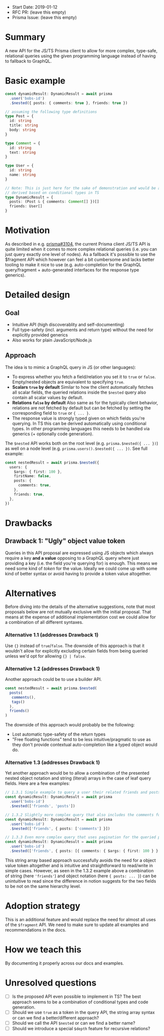 - Start Date: 2019-01-12
- RFC PR: (leave this empty)
- Prisma Issue: (leave this empty)

# Summary

A new API for the JS/TS Prisma client to allow for more complex, type-safe, relational queries using the given programming language instead of having to fallback to GraphQL.

# Basic example

```ts
const dynamicResult: DynamicResult = await prisma
  .user('bobs-id')
  .$nested({ posts: { comments: true }, friends: true })

// assuming the following type definitions
type Post = {
  id: string
  title: string
  body: string
}

type Comment = {
  id: string
  text: string
}

type User = {
  id: string
  name: string
}

// Note: This is just here for the sake of demonstration and would be automatically
// derived based on conditional types in TS
type DynamicResult = {
  posts: (Post & { comments: Comment[] })[]
  friends: User[]
}
```

# Motivation

As described in e.g. [prisma#3104](https://github.com/prisma/prisma/issues/3104), the current Prisma client JS/TS API is quite limited when it comes to more complex relational queries (i.e. you can just query exactly one level of nodes). As a fallback it's possible to use the $fragment API which however can feel a bit cumbersome and lacks better tooling to make it nice to use (e.g. auto-completion for the GraphQL query/fragment + auto-generated interfaces for the response type generics).

# Detailed design

## Goal

- Intuitive API (high discoverablity and self-documenting)
- Full type-safety (incl. arguments and return type) without the need for explicitly provided generics
- Also works for plain JavaScript/Node.js

## Approach

The idea is to mimic a GraphQL query in JS (or other languages):
- To express whether you fetch a field/relation you set it to `true` or `false`. Empty/nested objects are equivalent to specifying `true`.
- **Scalars `true` by default** Similar to how the client automatically fetches all scalar fields, the queried relations inside the `$nested` query also contain all scalar values by default.
- **Relations `false` by default** Also same as for the typically client behavior, relations are not fetched by default but can be fetched by setting the corresponding field to `true` or `{ ... }`.
- The response value is strongly typed given on which fields you're querying. In TS this can be derived automatically using conditional types. In other programming languages this needs to be handled via generics (+ optionally code generation).

The `$nested` API works both on the root level (e.g. `prisma.$nested({ ... })`) as well on a node level (e.g. `prisma.users().$nested({ ... })`. See full example:


```ts
const nestedResult = await prisma.$nested({
  users: {
    $args: { first: 100 },
    firstName: false,
    posts: {
      comments: true,
    },
    friends: true,
  },
})
```

# Drawbacks

## Drawback 1: "Ugly" object value token

Queries in this API proposal are expressed using JS objects which always require a key **and a value** opposing to a GraphQL query where just providing a key (i.e. the field you're querying for) is enough. This means we need some kind of *token* for the value. Ideally we could come up with some kind of better syntax or avoid having to provide a token value altogether.

# Alternatives

Before diving into the details of the alternative suggestions, note that most proposals below are not mutually exclusive with the initial proposal. That means at the expense of additional implementation cost we could allow for a combination of all different syntaxes.

### Alternative 1.1 (addresses Drawback 1)

Use `{}` instead of `true`/`false`. The downside of this approach is that it wouldn't allow for explicitly excluding certain fields from being queried unless we'd opt for allowing `{} | false`.

### Alternative 1.2 (addresses Drawback 1)

Another approach could be to use a builder API.

```ts
const nestedResult = await prisma.$nested(
  posts(
   comments(), 
   tags()
  ),
  friends()
)
```

The downside of this approach would probably be the following:

- Lost automatic type-safety of the return types
- "Free floating functions" tend to be less intuitive/pragmatic to use as they don't provide contextual auto-completion like a typed object would do.

### Alternative 1.3  (addresses Drawback 1)

Yet another approach would be to allow a combination of the presented nested object notation and string (literal) arrays in the case of leaf query fields. Here are a few examples:

```ts
// 1.3.1 Simple example to query a user their related friends and posts
const dynamicResult: DynamicResult = await prisma
  .user('bobs-id')
  .$nested(['friends', 'posts'])

// 1.3.2 Slightly more complex query that also includes the comments for each post
const dynamicResult: DynamicResult = await prisma
  .user('bobs-id')
  .$nested(['friends', { posts: ['comments'] }])

// 1.3.3 Even more complex query that uses pagination for the queried post comments
const dynamicResult: DynamicResult = await prisma
  .user('bobs-id')
  .$nested(['friends', { posts: [{ comments: { $args: { first: 100 } } }] }])
```

This string array based approach successfully avoids the need for a object value token altogether and is intuitive and straightforward to read/write in simple cases. However, as seen in the 1.3.2 example above a combination of string (here `'friends'`) and object notation (here `{ posts: ... }`) can be unintuitive to read since the difference in notion suggests for the two fields to be not on the same hierarchy level.



# Adoption strategy

This is an additional feature and would replace the need for almost all uses of the `$fragment` API. We need to make sure to update all examples and recommendations in the docs.

# How we teach this

By documenting it properly across our docs and examples.

# Unresolved questions

- [ ] Is the proposed API even possible to implement in TS? The best approach seems to be a combination of conditional types and code generation.
- [ ] Should we use `true` as a token in the query API, the string array syntax or can we find a better/different approach?
- [ ] Should we call the API `$nested` or can we find a better name?
- [ ] Should we introduce a special `$depth` feature for recursive relations?

